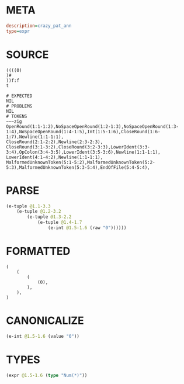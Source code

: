 # META
~~~ini
description=crazy_pat_ann
type=expr
~~~
# SOURCE
~~~roc
((((0)
)#
))f:f
t
~~~
~~~
# EXPECTED
NIL
# PROBLEMS
NIL
# TOKENS
~~~zig
OpenRound(1:1-1:2),NoSpaceOpenRound(1:2-1:3),NoSpaceOpenRound(1:3-1:4),NoSpaceOpenRound(1:4-1:5),Int(1:5-1:6),CloseRound(1:6-1:7),Newline(1:1-1:1),
CloseRound(2:1-2:2),Newline(2:3-2:3),
CloseRound(3:1-3:2),CloseRound(3:2-3:3),LowerIdent(3:3-3:4),OpColon(3:4-3:5),LowerIdent(3:5-3:6),Newline(1:1-1:1),
LowerIdent(4:1-4:2),Newline(1:1-1:1),
MalformedUnknownToken(5:1-5:2),MalformedUnknownToken(5:2-5:3),MalformedUnknownToken(5:3-5:4),EndOfFile(5:4-5:4),
~~~
# PARSE
~~~clojure
(e-tuple @1.1-3.3
	(e-tuple @1.2-3.2
		(e-tuple @1.3-2.2
			(e-tuple @1.4-1.7
				(e-int @1.5-1.6 (raw "0"))))))
~~~
# FORMATTED
~~~roc
(
	(
		(
			(0),
		),
	),
)
~~~
# CANONICALIZE
~~~clojure
(e-int @1.5-1.6 (value "0"))
~~~
# TYPES
~~~clojure
(expr @1.5-1.6 (type "Num(*)"))
~~~
